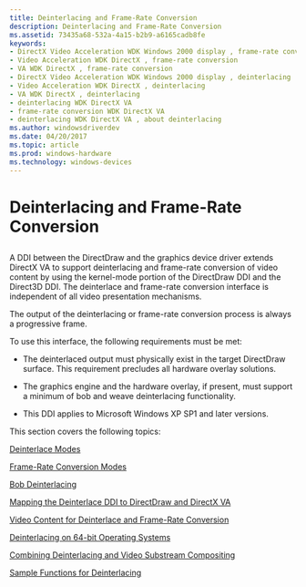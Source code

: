 ```yaml
---
title: Deinterlacing and Frame-Rate Conversion
description: Deinterlacing and Frame-Rate Conversion
ms.assetid: 73435a68-532a-4a15-b2b9-a6165cadb8fe
keywords:
- DirectX Video Acceleration WDK Windows 2000 display , frame-rate conversion
- Video Acceleration WDK DirectX , frame-rate conversion
- VA WDK DirectX , frame-rate conversion
- DirectX Video Acceleration WDK Windows 2000 display , deinterlacing
- Video Acceleration WDK DirectX , deinterlacing
- VA WDK DirectX , deinterlacing
- deinterlacing WDK DirectX VA
- frame-rate conversion WDK DirectX VA
- deinterlacing WDK DirectX VA , about deinterlacing
ms.author: windowsdriverdev
ms.date: 04/20/2017
ms.topic: article
ms.prod: windows-hardware
ms.technology: windows-devices
---
```


# Deinterlacing and Frame-Rate Conversion


## <span id="ddk_deinterlacing_and_frame_rate_conversion_gg"></span><span id="DDK_DEINTERLACING_AND_FRAME_RATE_CONVERSION_GG"></span>


A DDI between the DirectDraw and the graphics device driver extends DirectX VA to support deinterlacing and frame-rate conversion of video content by using the kernel-mode portion of the DirectDraw DDI and the Direct3D DDI. The deinterlace and frame-rate conversion interface is independent of all video presentation mechanisms.

The output of the deinterlacing or frame-rate conversion process is always a progressive frame.

To use this interface, the following requirements must be met:

-   The deinterlaced output must physically exist in the target DirectDraw surface. This requirement precludes all hardware overlay solutions.

-   The graphics engine and the hardware overlay, if present, must support a minimum of bob and weave deinterlacing functionality.

-   This DDI applies to Microsoft Windows XP SP1 and later versions.

This section covers the following topics:

[Deinterlace Modes](deinterlace-modes.md)

[Frame-Rate Conversion Modes](frame-rate-conversion-modes.md)

[Bob Deinterlacing](bob-deinterlacing.md)

[Mapping the Deinterlace DDI to DirectDraw and DirectX VA](mapping-the-deinterlace-ddi-to-directdraw-and-directx-va.md)

[Video Content for Deinterlace and Frame-Rate Conversion](video-content-for-deinterlace-and-frame-rate-conversion.md)

[Deinterlacing on 64-bit Operating Systems](deinterlacing-on-64-bit-operating-systems.md)

[Combining Deinterlacing and Video Substream Compositing](combining-deinterlacing-and-video-substream-compositing.md)

[Sample Functions for Deinterlacing](sample-functions-for-deinterlacing.md)

 

 






